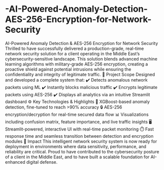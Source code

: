 # -AI-Powered-Anomaly-Detection-AES-256-Encryption-for-Network-Security
AI-Powered Anomaly Detection & AES-256 Encryption for Network Security
Thrilled to have successfully delivered a production-grade, real-time network security solution for a client operating in the Middle East’s cybersecurity-sensitive landscape.
This solution blends advanced machine learning algorithms with military-grade AES-256 encryption, creating a proactive shield against potential intrusions while ensuring the confidentiality and integrity of legitimate traffic.
📌 Project Scope
 Designed and developed a complete system that:
 ✔️ Detects anomalous network packets using ML
 ✔️ Instantly blocks malicious traffic
 ✔️ Encrypts legitimate packets using AES-256
 ✔️ Displays all analytics via an intuitive Streamlit dashboard
⚙️ Key Technologies & Highlights
🧠 XGBoost-based anomaly detection, fine-tuned to reach >90% accuracy
🔒 AES-256 encryption/decryption for real-time secured data flow
📊 Visualizations including confusion matrix, feature importance, and live traffic insights
🖥️ Streamlit-powered, interactive UI with real-time packet monitoring
⏱️ Fast response time and seamless transition between detection and encryption modules
🎯 Impact
 This intelligent network security system is now ready for deployment in environments where data sensitivity, performance, and reliability are critical. Proud to have contributed to the cybersecurity posture of a client in the Middle East, and to have built a scalable foundation for AI-enhanced digital defense.
